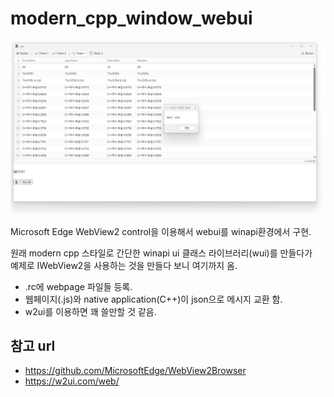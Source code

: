 # modern_cpp_window_webui

[<img src="screenshot.png">](screenshot.png)

Microsoft Edge WebView2 control을 이용해서 webui를 winapi환경에서 구현.  


원래 modern cpp 스타일로 간단한 winapi ui 클래스 라이브러리(wui)를 만들다가  
예제로 IWebView2을 사용하는 것을 만들다 보니 여기까지 옴.

  
- .rc에 webpage 파일들 등록.  
- 웹페이지(.js)와 native application(C++)이 json으로 메시지 교환 함.  
- w2ui를 이용하면 꽤 쓸만할 것 같음.  


## 참고 url
- https://github.com/MicrosoftEdge/WebView2Browser  
- https://w2ui.com/web/  


